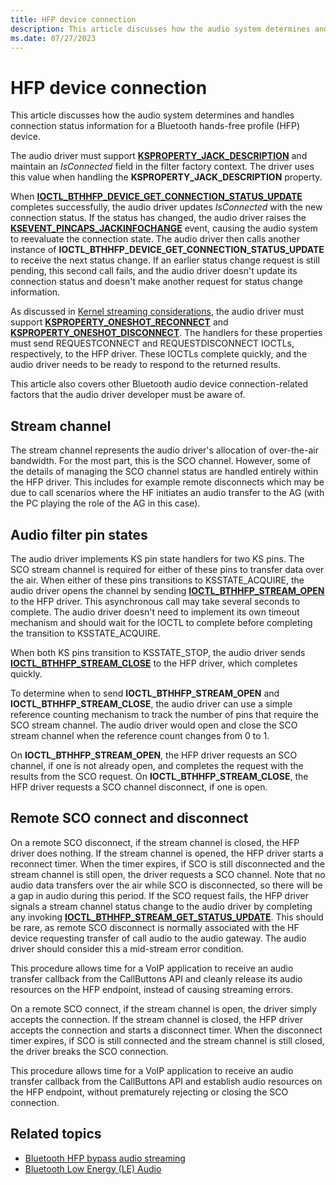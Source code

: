 ```yaml
---
title: HFP device connection
description: This article discusses how the audio system determines and handles connection status information for a Bluetooth hands-free profile (HFP) device.
ms.date: 07/27/2023
---
```


# HFP device connection

This article discusses how the audio system determines and handles connection status information for a Bluetooth hands-free profile (HFP) device.

The audio driver must support [**KSPROPERTY_JACK_DESCRIPTION**](./ksproperty-jack-description.md) and maintain an *IsConnected* field in the filter factory context. The driver uses this value when handling the **KSPROPERTY_JACK_DESCRIPTION** property.

When [**IOCTL_BTHHFP_DEVICE_GET_CONNECTION_STATUS_UPDATE**](/windows-hardware/drivers/ddi/bthhfpddi/ni-bthhfpddi-ioctl_bthhfp_device_get_connection_status_update) completes successfully, the audio driver updates *IsConnected* with the new connection status. If the status has changed, the audio driver raises the [**KSEVENT_PINCAPS_JACKINFOCHANGE**](./ksevent-pincaps-jackinfochange.md) event, causing the audio system to reevaluate the connection state. The audio driver then calls another instance of **IOCTL_BTHHFP_DEVICE_GET_CONNECTION_STATUS_UPDATE** to receive the next status change. If an earlier status change request is still pending, this second call fails, and the audio driver doesn't update its connection status and doesn't make another request for status change information.

As discussed in [Kernel streaming considerations](kernel-streaming-considerations.md), the audio driver must support [**KSPROPERTY_ONESHOT_RECONNECT**](./ksproperty-oneshot-reconnect.md) and [**KSPROPERTY_ONESHOT_DISCONNECT**](./ksproperty-oneshot-disconnect.md). The handlers for these properties must send REQUESTCONNECT and REQUESTDISCONNECT IOCTLs, respectively, to the HFP driver. These IOCTLs complete quickly, and the audio driver needs to be ready to respond to the returned results.

This article also covers other Bluetooth audio device connection-related factors that the audio driver developer must be aware of.

## Stream channel

The stream channel represents the audio driver's allocation of over-the-air bandwidth. For the most part, this is the SCO channel. However, some of the details of managing the SCO channel status are handled entirely within the HFP driver. This includes for example remote disconnects which may be due to call scenarios where the HF initiates an audio transfer to the AG (with the PC playing the role of the AG in this case).

## Audio filter pin states

The audio driver implements KS pin state handlers for two KS pins. The SCO stream channel is required for either of these pins to transfer data over the air. When either of these pins transitions to KSSTATE_ACQUIRE, the audio driver opens the channel by sending [**IOCTL_BTHHFP_STREAM_OPEN**](/windows-hardware/drivers/ddi/bthhfpddi/ni-bthhfpddi-ioctl_bthhfp_stream_open) to the HFP driver. This asynchronous call may take several seconds to complete. The audio driver doesn't need to implement its own timeout mechanism and should wait for the IOCTL to complete before completing the transition to KSSTATE_ACQUIRE.

When both KS pins transition to KSSTATE_STOP, the audio driver sends [**IOCTL_BTHHFP_STREAM_CLOSE**](/windows-hardware/drivers/ddi/bthhfpddi/ni-bthhfpddi-ioctl_bthhfp_stream_close) to the HFP driver, which completes quickly.

To determine when to send **IOCTL_BTHHFP_STREAM_OPEN** and **IOCTL_BTHHFP_STREAM_CLOSE**, the audio driver can use a simple reference counting mechanism to track the number of pins that require the SCO stream channel. The audio driver would open and close the SCO stream channel when the reference count changes from 0 to 1.

On **IOCTL_BTHHFP_STREAM_OPEN**, the HFP driver requests an SCO channel, if one is not already open, and completes the request with the results from the SCO request. On **IOCTL_BTHHFP_STREAM_CLOSE**, the HFP driver requests a SCO channel disconnect, if one is open.

## Remote SCO connect and disconnect

On a remote SCO disconnect, if the stream channel is closed, the HFP driver does nothing. If the stream channel is opened, the HFP driver starts a reconnect timer. When the timer expires, if SCO is still disconnected and the stream channel is still open, the driver requests a SCO channel. Note that no audio data transfers over the air while SCO is disconnected, so there will be a gap in audio during this period. If the SCO request fails, the HFP driver signals a stream channel status change to the audio driver by completing any invoking [**IOCTL_BTHHFP_STREAM_GET_STATUS_UPDATE**](/windows-hardware/drivers/ddi/bthhfpddi/ni-bthhfpddi-ioctl_bthhfp_stream_get_status_update). This should be rare, as remote SCO disconnect is normally associated with the HF device requesting transfer of call audio to the audio gateway. The audio driver should consider this a mid-stream error condition.

This procedure allows time for a VoIP application to receive an audio transfer callback from the CallButtons API and cleanly release its audio resources on the HFP endpoint, instead of causing streaming errors.

On a remote SCO connect, if the stream channel is open, the driver simply accepts the connection. If the stream channel is closed, the HFP driver accepts the connection and starts a disconnect timer. When the disconnect timer expires, if SCO is still connected and the stream channel is still closed, the driver breaks the SCO connection.

This procedure allows time for a VoIP application to receive an audio transfer callback from the CallButtons API and establish audio resources on the HFP endpoint, without prematurely rejecting or closing the SCO connection.

## Related topics

- [Bluetooth HFP bypass audio streaming](bluetooth-hfp-bypass-audio-streaming.md)
- [Bluetooth Low Energy (LE) Audio](../bluetooth/bluetooth-low-energy-audio.md)
